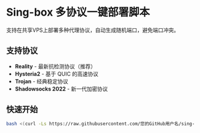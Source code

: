 # Sing-box 多协议一键部署脚本

支持在共享VPS上部署多种代理协议，自动生成随机端口，避免端口冲突。

## 支持协议

- **Reality** - 最新抗检测协议（推荐）
- **Hysteria2** - 基于 QUIC 的高速协议
- **Trojan** - 经典稳定协议  
- **Shadowsocks 2022** - 新一代加密协议

## 快速开始

```bash
bash <(curl -Ls https://raw.githubusercontent.com/您的GitHub用户名/sing-box-script/main/install.sh)

